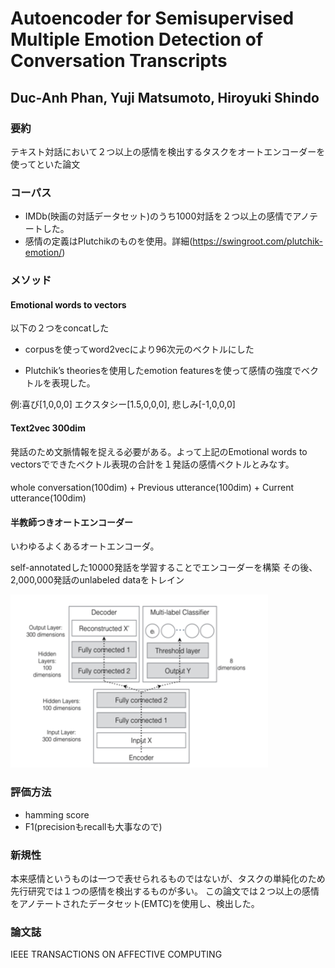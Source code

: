 # Autoencoder for Semisupervised Multiple Emotion Detection of Conversation Transcripts
## Duc-Anh Phan, Yuji Matsumoto, Hiroyuki Shindo

### 要約
テキスト対話において２つ以上の感情を検出するタスクをオートエンコーダーを使ってといた論文

### コーパス
- IMDb(映画の対話データセット)のうち1000対話を２つ以上の感情でアノテートした。
- 感情の定義はPlutchikのものを使用。詳細(https://swingroot.com/plutchik-emotion/)

### メソッド
#### Emotional words to vectors
以下の２つをconcatした
- corpusを使ってword2vecにより96次元のベクトルにした

- Plutchik’s theoriesを使用したemotion featuresを使って感情の強度でベクトルを表現した。

例:喜び[1,0,0,0] エクスタシー[1.5,0,0,0], 悲しみ[-1,0,0,0]


#### Text2vec 300dim
発話のため文脈情報を捉える必要がある。よって上記のEmotional words to vectorsでできたベクトル表現の合計を１発話の感情ベクトルとみなす。

#### 
whole conversation(100dim) + Previous utterance(100dim) + Current utterance(100dim) 

#### 半教師つきオートエンコーダー
いわゆるよくあるオートエンコーダ。

self-annotatedした10000発話を学習することでエンコーダーを構築
その後、2,000,000発話のunlabeled dataをトレイン

![figure6](../image/004.png)

### 評価方法
- hamming score
- F1(precisionもrecallも大事なので)

### 新規性
本来感情というものは一つで表せられるものではないが、タスクの単純化のため先行研究では１つの感情を検出するものが多い。
この論文では２つ以上の感情をアノテートされたデータセット(EMTC)を使用し、検出した。

### 論文誌
IEEE TRANSACTIONS ON AFFECTIVE COMPUTING
